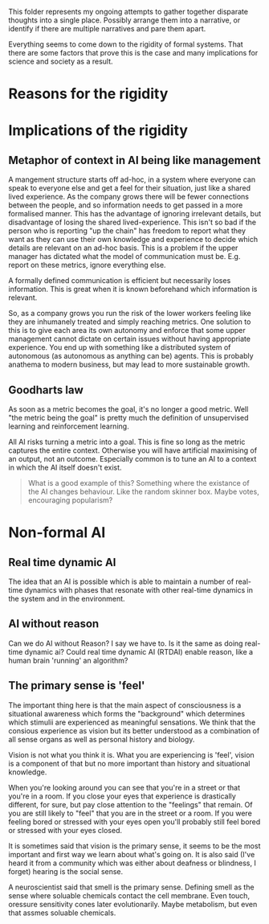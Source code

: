 This folder represents my ongoing attempts to gather together disparate thoughts into a single place. Possibly arrange them into a narrative, or identify if there are multiple narratives and pare them apart.

Everything seems to come down to the rigidity of formal systems. That there are some factors that prove this is the case and many implications for science and society as a result.

# Reasons for the rigidity


# Implications of the rigidity
## Metaphor of context in AI being like management

A mangement structure starts off ad-hoc, in a system where everyone can speak to everyone else and get a feel for their situation, just like a shared lived experience.
As the company grows there will be fewer connections between the people, and so information needs to get passed in a more formalised manner.
This has the advantage of ignoring irrelevant details, but disadvantage of losing the shared lived-experience.
This isn't so bad if the person who is reporting "up the chain" has freedom to report what they want as they can use their own knowledge and experience to decide which details are relevant on an ad-hoc basis.
This is a problem if the upper manager has dictated what the model of communication must be. E.g. report on these metrics, ignore everything else.

A formally defined communication is efficient but necessarily loses information. This is great when it is known beforehand which information is relevant.

So, as a company grows you run the risk of the lower workers feeling like they are inhumanely treated and simply reaching metrics.
One solution to this is to give each area its own autonomy and enforce that some upper management cannot dictate on certain issues without having appropriate experience.
You end up with something like a distributed system of autonomous (as autonomous as anything can be) agents.
This is probably anathema to modern business, but may lead to more sustainable growth.

## Goodharts law

As soon as a metric becomes the goal, it's no longer a good metric. Well "the metric being the goal" is pretty much the definition of unsupervised learning and reinforcement learning.

All AI risks turning a metric into a goal.
This is fine so long as the metric captures the entire context.
Otherwise you will have artificial maximising of an output, not an outcome.
Especially common is to tune an AI to a context in which the AI itself doesn't exist.
> What is a good example of this? 
> Something where the existance of the AI changes behaviour. Like the random skinner box.
> Maybe votes, encouraging popularism?

# Non-formal AI

## Real time dynamic AI
The idea that an AI is possible which is able to maintain a number of real-time dynamics with phases that resonate with other real-time dynamics in the system and in the environment.

## AI without reason
Can we do AI without Reason? I say we have to. Is it the same as doing real-time dynamic ai? Could real time dynamic AI (RTDAI) enable reason, like a human brain 'running' an algorithm?

## The primary sense is 'feel'
The important thing here is that the main aspect of consciousness is a situational awareness which forms the "background" which determines which stimulii are experienced as meaningful sensations. We think that the consious experience as vision but its better understood as a combination of all sense organs as well as personal history and biology.

Vision is not what you think it is. What you are experiencing is 'feel', vision is a component of that but no more important than history and situational knowledge.

When you're looking around you can see that you're in a street or that you're in a room. If you close your eyes that experience is drastically different, for sure, but pay close attention to the "feelings" that remain. Of you are still likely to "feel" that you are in the street or a room. If you were feeling bored or stressed with your eyes open you'll probably still feel bored or stressed with your eyes closed.

It is sometimes said that vision is the primary sense, it seems to be the most important and first way we learn about what's going on. It is also said (I've heard it from a community which was either about deafness or blindness, I forget) hearing is the social sense.

A neuroscientist said that smell is the primary sense. Defining smell as the sense where soluable chemicals contact the cell membrane. Even touch, oressure sensitivity cones later evolutionarily. Maybe metabolism, but even that assmes soluable chemicals.
